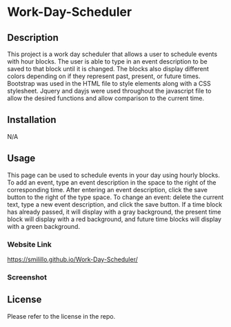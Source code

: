 # Work-Day-Scheduler
## Description

This project is a work day scheduler that allows a user to schedule events with hour blocks. The user is able to type in an event description to be saved to that block until it is changed. The blocks also display different colors depending on if they represent past, present, or future times. Bootstrap was used in the HTML file to style elements along with a CSS stylesheet. Jquery and dayjs were used throughout the javascript file to allow the desired functions and allow comparison to the current time.

## Installation

N/A

## Usage

This page can be used to schedule events in your day using hourly blocks. To add an event, type an event description in the space to the right of the corresponding time. After entering an event description, click the save button to the right of the type space. To change an event: delete the current text, type a new event description, and click the save button. If a time block has already passed, it will display with a gray background, the present time block will display with a red background, and future time blocks will display with a green background.

### Website Link
https://smilillo.github.io/Work-Day-Scheduler/

### Screenshot


## License

Please refer to the license in the repo.
